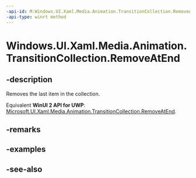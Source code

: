 ```yaml
---
-api-id: M:Windows.UI.Xaml.Media.Animation.TransitionCollection.RemoveAtEnd
-api-type: winrt method
---
```


<!-- Method syntax
public void RemoveAtEnd()
-->

# Windows.UI.Xaml.Media.Animation.TransitionCollection.RemoveAtEnd

## -description
Removes the last item in the collection.

Equivalent **WinUI 2 API for UWP**: [Microsoft.UI.Xaml.Media.Animation.TransitionCollection.RemoveAtEnd](/windows/winui/api/microsoft.ui.xaml.media.animation.transitioncollection.removeatend).

## -remarks

## -examples

## -see-also
